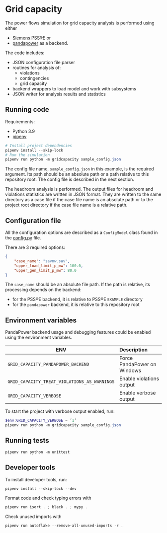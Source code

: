 # Grid capacity #

The power flows simulation for grid capacity analysis is performed using either
- [Siemens PSS®E](https://new.siemens.com/global/en/products/energy/energy-automation-and-smart-grid/pss-software/pss-e.html) or
- [pandapower](https://www.pandapower.org/)
as a backend.

The code includes:
- JSON configuration file parser
- routines for analysis of:
  - violations
  - contingencies
  - grid capacity
- backend wrappers to load model and work with subsystems
- JSON writer for analysis results and statistics

## Running code #

Requirements:

- Python 3.9
- [pipenv](https://pipenv.readthedocs.io/en/latest/)

```powershell
# Install project dependencies
pipenv install --skip-lock
# Run the simulation
pipenv run python -m gridcapacity sample_config.json
```

The config file name, `sample_config.json` in this example, is the required argument. Its path should be an absolute
path or a path relative to this repository root. The config file is described in the next section.

The headroom analysis is performed. The output files for headroom and violations statistics are written in JSON format.
They are written to the same directory as a case file if the case file name is an absolute path or to the project root
directory if the case file name is a relative path.

## Configuration file #

All the configuration options are described as a `ConfigModel` class found in the [config.py](gridcapacity/config.py)
file.

There are 3 required options:

```json
{
    "case_name": "savnw.sav",
    "upper_load_limit_p_mw": 100.0,
    "upper_gen_limit_p_mw": 80.0
}
```

The `case_name` should be an absolute file path. If the path is relative, its processing depends on the backend:
- for the PSS®E backend, it is relative to PSS®E `EXAMPLE` directory
- for the `pandapower` backend, it is relative to this repository root

## Environment variables #

PandaPower backend usage and debugging features could be enabled using the environment variables.

| ENV                                          | Description                 |
|----------------------------------------------|:----------------------------|
| `GRID_CAPACITY_PANDAPOWER_BACKEND`           | Force PandaPower on Windows |
| `GRID_CAPACITY_TREAT_VIOLATIONS_AS_WARNINGS` | Enable violations output    |
| `GRID_CAPACITY_VERBOSE`                      | Enable verbose output       |

To start the project with verbose output enabled, run:

```powershell
$env:GRID_CAPACITY_VERBOSE = ’1’
pipenv run python -m gridcapacity sample_config.json
```

## Running tests #

```powershell
pipenv run python -m unittest
```

## Developer tools #

To install developer tools, run:

```powershell
pipenv install --skip-lock --dev
```

Format code and check typing errors with

```powershell
pipenv run isort . ; black . ; mypy .
```

Check unused imports with

```powershell
pipenv run autoflake --remove-all-unused-imports -r .
```
